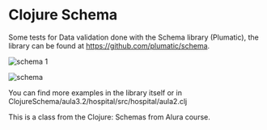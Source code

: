# Clojure Schema

Some tests for Data validation done with the Schema library (Plumatic), the library can be found at https://github.com/plumatic/schema.

![schema 1](https://user-images.githubusercontent.com/83920579/166475618-1d7ee943-8161-4453-bbfa-66b8d46c80e8.png)

![schema](https://user-images.githubusercontent.com/83920579/166475746-59bd03c9-e9ca-48d6-b1e9-d4009729672a.png)

You can find more examples in the library itself or in ClojureSchema/aula3.2/hospital/src/hospital/aula2.clj

This is a class from the Clojure: Schemas from Alura course.
